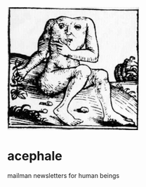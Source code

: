 ![acephale](https://raw.githubusercontent.com/dropmeaword/acephale/master/res/img/acephale.resized.jpg)

acephale
========

mailman newsletters for human beings
